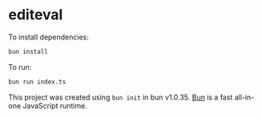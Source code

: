 # editeval

To install dependencies:

```bash
bun install
```

To run:

```bash
bun run index.ts
```

This project was created using `bun init` in bun v1.0.35. [Bun](https://bun.sh) is a fast all-in-one JavaScript runtime.
